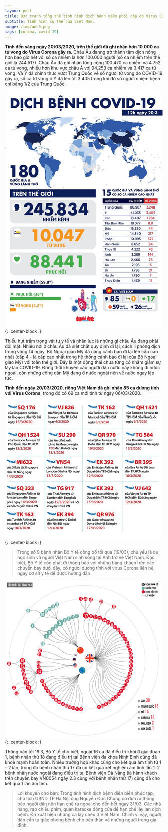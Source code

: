 ```yaml
---
layout: post
title: Bức tranh tổng thể tình hình dịch bệnh viêm phổi cấp do Virus Corona (COVID-19) 20/03/2020.
subtitle: Tình hình cụ thể của Việt Nam.
image: /img/anh3.png
tags: [corona, covid-19]
---
```

  
 **Tính đến sáng ngày 20/03/2020, trên thế giới đã ghi nhận hơn 10.000 ca tử vong do Virus Corona gây ra**. Châu Âu đanng trở thành tâm dịch nóng hơn bao giờ hết
 với số ca nhiễm là hơn 100.000 người (số ca nhiễm trên thế giới là 244.517). Châu Âu đã ghi nhận tổng cộng 100.470 ca nhiễm và 4.752 ca tử vong, 
 nhiều hơn khu vực châu Á với 94.253 ca nhiễm và 3.417 ca tử vong. Và Ý đã chính thức vượt Trung Quốc về số người tử vong do COVID-19 gây ra,
 số ca tử vong ở Ý đã lên tới 3.405 trong khi đó số người nhiệm bệnh chỉ bằng 1/2 của Trung Quốc.
 
 ![anh1](/img/anh2.jpg){: .center-block :}
 
 Thiếu hụt trầm trọng vật tư y tế và nhân lực là những gì châu Âu đang phải đối mặt.
 Nhiều nơi ở châu Âu đã siết chặt quy định đi lại, cách li phòng dịch trong vòng 14 ngày. 
 Bộ Ngoại giao Mỹ đã nâng cảnh báo đi lại lên cấp cao nhất (cấp 4 - là cấp cao nhất trong hệ thống cảnh báo đi lại của Bộ Ngoại giao Mỹ) 
 với toàn thế giới. Đây là một động thái chưa từng có nhằm giảm sự lây lan COVID-19.
 Đồng thời khuyến cáo người dân nước này không đi nước ngoài, còn những công dân Mỹ đang ở nước ngoài nên về nước ngay lập tức.
 
 **Tính đến ngày 20/03/2020, riêng Việt Nam đã ghi nhận 85 ca dương tính với Virus Corona**, trong đó có 69 ca mới tính từ ngày 06/03/2020.
 
  ![anh2](/img/anh1.jpg){: .center-block :}
  
 >Trong số 9 bệnh nhân Bộ Y tế công bố tối qua (19/03), chủ yếu là du học sinh và người Việt Nam sinh sống tại Anh trở về Việt Nam.
 >Đặc biệt, Bộ Y tế còn phát đi thông báo với những hàng khách trên các chuyến bay dưới đây, có người dương tính với virus Corona 
 >liên hệ ngay cơ sở y tế để được hướng dẫn.
 
  ![anh3](/img/anh3.png){: .center-block :}
  
 
 Thông báo tối 19.3, Bộ Y tế cho biết, ngoài 16 ca đã điều trị khỏi ở giai đoạn 1, 
 bệnh nhân thứ 18 đang điều trị tại Bệnh viện đa khoa Ninh Bình cũng đã khoẻ mạnh hoàn toàn. 
 Nhiều trường hợp khác cũng cho kết quả âm tính từ 1 - 2 lần, trong đó bệnh nhân thứ 17 đã có kết quả xét nghiệm âm tính lần 1.
 2 bệnh nhân nước ngoài đang điều trị tại Bệnh viện Đà Nẵng (là hành khách trên chuyến bay VN0054 ngày 2.3 cùng với bệnh nhân thứ 17) 
 cũng đã cho kết quả 1 lần âm tính.
  
>Lời khuyên cho bạn: Trong tình hình dịch bệnh diễn biến phức tạp, chủ tịch UBND TP.Hà Nội ông Nguyễn Đức Chung có đưa ra thông báo người dân nên hạn chế ra ngoài 
>cho đến hết ngày 31/03. Các nhà hàng, rạp chiếu phim, quán karaoke đóng cửa để hạn chế lây lan dịch bệnh. Đã xuất hiện những ca lây chéo ở Việt Nam.
>Chính vì vậy, người dân cần tự giác phòng bệnh cho bản thân và những người trong gia đình.

 
